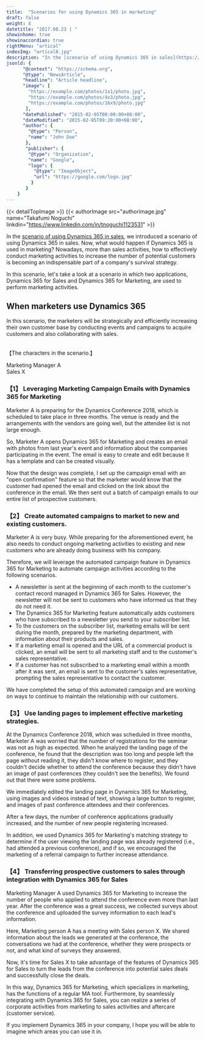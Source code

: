 ```yaml
---
title:  "Scenarios for using Dynamics 365 in marketing"
draft: false
weight: 8
datetitle: "2017.08.23 | "
showinhome: true
showinaccordian: true
rightMenu: "artical"
indexImg: "artical8.jpg"
description: "In the [scenario of using Dynamics 365 in sales](https://www.andaze.com/en/dynamics365/understanding-dynamics-365/use-scenario-dynamics-sales/), we introduced a scenario of using Dynamics 365 in sales. Now, what would happen if Dynamics 365 is used in marketing?"
jsonld: {
      "@context": "https://schema.org",
      "@type": "NewsArticle",
      "headline": "Article headline",
      "image": [
        "https://example.com/photos/1x1/photo.jpg",
        "https://example.com/photos/4x3/photo.jpg",
        "https://example.com/photos/16x9/photo.jpg"
       ],
      "datePublished": "2015-02-05T08:00:00+08:00",
      "dateModified": "2015-02-05T09:20:00+08:00",
      "author": {
        "@type": "Person",
        "name": "John Doe"
       },
       "publisher": {
        "@type": "Organization",
        "name": "Google",
        "logo": {
          "@type": "ImageObject",
          "url": "https://google.com/logo.jpg"
         }
       }
    }
--- 
```

{{< detailTopImage >}}
{{< authorImage src="authorimage.jpg" name="Takafumi Noguchi" linkdin="https://www.linkedin.com/in/tnoguchi1123531" >}}
<!-- Intro  -->
In the [scenario of using Dynamics 365 in sales](https://www.andaze.com/ja/dynamics365/understanding-dynamics-365/use-scenario-dynamics-sales/), we introduced a scenario of using Dynamics 365 in sales. Now, what would happen if Dynamics 365 is used in marketing? Nowadays, more than sales activities, how to effectively conduct marketing activities to increase the number of potential customers is becoming an indispensable part of a company's survival strategy.

In this scenario, let's take a look at a scenario in which two applications, Dynamics 365 for Sales and Dynamics 365 for Marketing, are used to perform marketing activities.

## When marketers use Dynamics 365

In this scenario, the marketers will be strategically and efficiently increasing their own customer base by conducting events and campaigns to acquire customers and also collaborating with sales.

&nbsp;     
【The characters in the scenario.】
&nbsp;     

Marketing Manager A     
Sales X      

### 【1】 Leveraging Marketing Campaign Emails with Dynamics 365 for Marketing
Marketer A is preparing for the Dynamics Conference 2018, which is scheduled to take place in three months. The venue is ready and the arrangements with the vendors are going well, but the attendee list is not large enough.

So, Marketer A opens Dynamics 365 for Marketing and creates an email with photos from last year's event and information about the companies participating in the event. The email is easy to create and edit because it has a template and can be created visually.

Now that the design was complete, I set up the campaign email with an "open confirmation" feature so that the marketer would know that the customer had opened the email and clicked on the link about the conference in the email. We then sent out a batch of campaign emails to our entire list of prospective customers.

### 【2】 Create automated campaigns to market to new and existing customers.
Marketer A is very busy. While preparing for the aforementioned event, he also needs to conduct ongoing marketing activities to existing and new customers who are already doing business with his company.

Therefore, we will leverage the automated campaign feature in Dynamics 365 for Marketing to automate campaign activities according to the following scenarios.

* A newsletter is sent at the beginning of each month to the customer's contact record managed in Dynamics 365 for Sales. However, the newsletter will not be sent to customers who have informed us that they do not need it.
* The Dynamics 365 for Marketing feature automatically adds customers who have subscribed to a newsletter you send to your subscriber list.
* To the customers on the subscriber list, marketing emails will be sent during the month, prepared by the marketing department, with information about their products and sales.
* If a marketing email is opened and the URL of a commercial product is clicked, an email will be sent to all marketing staff and to the customer's sales representative.
* If a customer has not subscribed to a marketing email within a month after it was sent, an email is sent to the customer's sales representative, prompting the sales representative to contact the customer.

We have completed the setup of this automated campaign and are working on ways to continue to maintain the relationship with our customers.


### 【3】 Use landing pages to implement effective marketing strategies.
At the Dynamics Conference 2018, which was scheduled in three months, Marketer A was worried that the number of registrations for the seminar was not as high as expected. When he analyzed the landing page of the conference, he found that the description was too long and people left the page without reading it, they didn't know where to register, and they couldn't decide whether to attend the conference because they didn't have an image of past conferences (they couldn't see the benefits). We found out that there were some problems.

We immediately edited the landing page in Dynamics 365 for Marketing, using images and videos instead of text, showing a large button to register, and images of past conference attendees and their conferences.

After a few days, the number of conference applications gradually increased, and the number of new people registering increased.

In addition, we used Dynamics 365 for Marketing's matching strategy to determine if the user viewing the landing page was already registered (i.e., had attended a previous conference), and if so, we encouraged the marketing of a referral campaign to further increase attendance.

 
### 【4】 Transferring prospective customers to sales through integration with Dynamics 365 for Sales
Marketing Manager A used Dynamics 365 for Marketing to increase the number of people who applied to attend the conference even more than last year. After the conference was a great success, we collected surveys about the conference and uploaded the survey information to each lead's information.

Here, Marketing person A has a meeting with Sales person X. We shared information about the leads we generated at the conference, the conversations we had at the conference, whether they were prospects or not, and what kind of surveys they answered.

Now, it's time for Sales X to take advantage of the features of Dynamics 365 for Sales to turn the leads from the conference into potential sales deals and successfully close the deals.

In this way, Dynamics 365 for Marketing, which specializes in marketing, has the functions of a regular MA tool. Furthermore, by seamlessly integrating with Dynamics 365 for Sales, you can realize a series of corporate activities from marketing to sales activities and aftercare (customer service).

If you implement Dynamics 365 in your company, I hope you will be able to imagine which areas you can use it in.